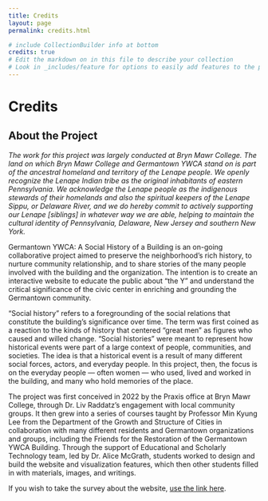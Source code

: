 ```yaml
---
title: Credits
layout: page
permalink: credits.html

# include CollectionBuilder info at bottom
credits: true
# Edit the markdown on in this file to describe your collection
# Look in _includes/feature for options to easily add features to the page
---
```


# Credits

## About the Project 

*The work for this project was largely conducted at Bryn Mawr College. The land on which Bryn Mawr College and Germantown YWCA stand on is part of the ancestral homeland and territory of the Lenape people. We openly recognize the Lenape Indian tribe as the original inhabitants of eastern Pennsylvania. We acknowledge the Lenape people as the indigenous stewards of their homelands and also the spiritual keepers of the Lenape Sippu, or Delaware River, and we do hereby commit to actively supporting our Lenape [siblings] in whatever way we are able, helping to maintain the cultural identity of Pennsylvania, Delaware, New Jersey and southern New York.*


Germantown YWCA: A Social History of a Building is an on-going collaborative project aimed to preserve the neighborhood’s rich history, to nurture community relationship, and to share stories of the many people involved with the building and the organization. The intention is to create an interactive website to educate the public about “the Y” and understand the critical significance of the civic center in enriching and grounding the Germantown community.

“Social history” refers to a foregrounding of the social relations that constitute the building’s significance over time. The term was first coined as a reaction to the kinds of history that centered “great men” as figures who caused and willed change. “Social histories” were meant to represent how historical events were part of a large context of people, communities, and societies. The idea is that a historical event is a result of many different social forces, actors, and everyday people. In this project, then, the focus is on the everyday people — often women — who used, lived and worked in the building, and many who hold memories of the place.

The project was first conceived in 2022 by the Praxis office at Bryn Mawr College, through Dr. Liv Raddatz’s engagement with local community groups. It then grew into a series of courses taught by Professor Min Kyung Lee from the Department of the Growth and Structure of Cities in collaboration with many different residents and Germantown organizations and groups, including the Friends for the Restoration of the Germantown YWCA Building. Through the support of Educational and Scholarly Technology team, led by Dr. Alice McGrath, students worked to design and build the website and visualization features, which then other students filled in with materials, images, and writings.

If you wish to take the survey about the website, [use the link here](https://bit.ly/germantownYWCA).
